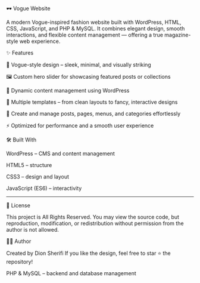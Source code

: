 🕶️ Vogue Website

A modern Vogue-inspired fashion website built with WordPress, HTML, CSS, JavaScript, and PHP & MySQL.
It combines elegant design, smooth interactions, and flexible content management — offering a true magazine-style web experience.

✨ Features

🎨 Vogue-style design – sleek, minimal, and visually striking

🖼️ Custom hero slider for showcasing featured posts or collections

🧩 Dynamic content management using WordPress

📄 Multiple templates – from clean layouts to fancy, interactive designs

📰 Create and manage posts, pages, menus, and categories effortlessly

⚡ Optimized for performance and a smooth user experience

🛠️ Built With

WordPress – CMS and content management

HTML5 – structure

CSS3 – design and layout

JavaScript (ES6) – interactivity

---

📄 License

This project is All Rights Reserved.
You may view the source code, but reproduction, modification, or redistribution without permission from the author is not allowed.

👩‍💻 Author

Created by Dion Sherifi
If you like the design, feel free to star ⭐ the repository!

PHP & MySQL – backend and database management
